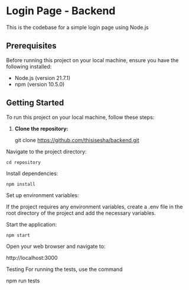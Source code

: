 # Login Page - Backend

This is the codebase for a simple login page using Node.js

## Prerequisites

Before running this project on your local machine, ensure you have the following installed:

- Node.js (version 21.7.1)
- npm (version 10.5.0)

## Getting Started

To run this project on your local machine, follow these steps:

1. **Clone the repository:**

   git clone https://github.com/thisisesha/backend.git

Navigate to the project directory:

    cd repository

Install dependencies:

    npm install
    
Set up environment variables:

If the project requires any environment variables, create a .env file in the root directory of the project and add the necessary variables.

Start the application:

    npm start
    
Open your web browser and navigate to:

  http://localhost:3000

Testing
For running the tests, use the command 

  npm run tests
